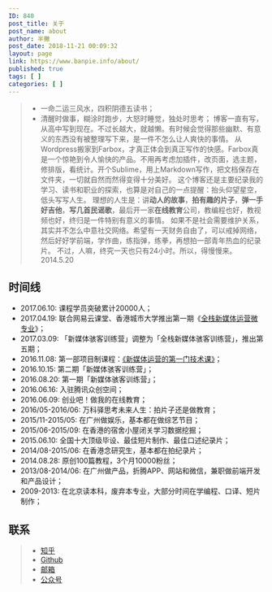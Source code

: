 ```yaml
---
ID: 840
post_title: 关于
post_name: about
author: 半撇
post_date: 2018-11-21 00:09:32
layout: page
link: https://www.banpie.info/about/
published: true
tags: [ ]
categories: [ ]
---
```

> *   一命二运三风水，四积阴德五读书；
> *   清醒时做事，糊涂时跑步，大怒时睡觉，独处时思考； 博客一直有写，从高中写到现在。不过长越大，就越懒。有时候会觉得那些幽默、有意义的东西没有被整理写下来，是一件不怎么让人爽快的事情。 从Wordpress搬家到Farbox，才真正体会到真正写作的快感。Farbox真是一个惊艳到令人愉快的产品。不用再考虑加插件，改页面，选主题，修排版，看统计。开个Sublime，用上Markdown写作，把文档保存在文件夹，一切就自然而然得变得十分美好。 这个博客还是主要纪录我的学习、读书和职业的探索，也算是对自己的一点提醒：抬头仰望星空，低头写写人生。 理想的人生是：讲**动人的故事**，**拍有趣的片子**，**弹一手好吉他**，**写几首民谣歌**，最后开一家**在线教育**公司，教编程也好，教视频也好，终归是一件特别有意义的事情。 如果不是社会需要维护关系，其实并不怎么中意社交网络。希望有一天财务自由了，可以戒掉网络，然后好好学前端，学作曲，练指弹，练拳，再想拍一部青年热血的纪录片。 不过，人嘛，终究一天也只有24小时。所以，得慢慢来。 2014.5.20

## 时间线

*   2017\.06.10: 课程学员突破累计20000人；
*   2017\.04.19: 联合网易云课堂、香港城市大学推出第一期《<a href="http://mooc.study.163.com/smartSpec/detail/1001268002.htm" target="_blank" rel="noopener noreferrer">全栈新媒体运营微专业</a>》；
*   2017\.03.09: 「新媒体骇客训练营」调整为「全栈新媒体骇客训练营」，推出第五期；
*   2016\.11.08: 第一部项目制课程：<a href="http://learn.bpteach.com/course/1" target="_blank" rel="noopener noreferrer">《新媒体运营的第一门技术课》</a>；
*   2016\.10.15: 第二期「新媒体骇客训练营」；
*   2016\.08.20: 第一期「新媒体骇客训练营」；
*   2016\.06.16: 入驻腾讯众创空间；
*   2016\.06.09: 创业吧！做我的在线教育；
*   2016/05-2016/06: 万科驿思考未来人生：拍片子还是做教育；
*   2015/11-2015/05: 在广州做娱乐，基本都在做综艺节目；
*   2015/06-2015/09: 在香港的宿舍小屋闭关学习数据挖掘；
*   2015\.06.10: 全国十大顶级毕设、最佳短片制作、最佳口述纪录片；
*   2014/08-2015/06: 在香港念研究生，基本都在拍纪录片；
*   2014\.08.28: 原创100篇教程，3个月10000粉丝；
*   2013/08-2014/06: 在广州做产品，折腾APP、网站和微信，兼职做前端开发和产品设计；
*   2009-2013: 在北京读本科，废弃本专业，大部分时间在学编程、口译、短片制作；

## 联系

> *   <a href="http://www.zhihu.com/people/halfpie" target="_blank" rel="noopener noreferrer">知乎</a>
> *   <a href="https://github.com/devmidai" target="_blank" rel="noopener noreferrer">Github</a>
> *   [邮箱][1]
> *   [公众号][2]

<!--stackedit_data:
eyJoaXN0b3J5IjpbMTYwOTQxODg1M119
-->

 [1]: mailto:banpie@bpteach.com
 [2]: https://qr.api.cli.im/qr?data=http%253A%252F%252Fweixin.qq.com%252Fr%252FOUOmvnDEwy28rTTd9xYr&level=H&transparent=false&bgcolor=%23ffffff&forecolor=%23000000&blockpixel=12&marginblock=1&logourl=&size=260&kid=cliim&key=66b32de956a67c918891a3832e92521e
